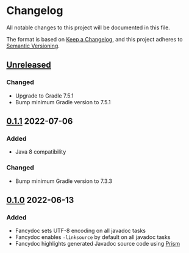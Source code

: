 # Changelog

All notable changes to this project will be documented in this file.

The format is based on [Keep a Changelog](https://keepachangelog.com/en/1.0.0/),
and this project adheres to [Semantic Versioning](https://semver.org/spec/v2.0.0.html).

## [Unreleased]

### Changed

- Upgrade to Gradle 7.5.1
- Bump minimum Gradle version to 7.5.1

## [0.1.1] 2022-07-06

### Added

- Java 8 compatibility

### Changed

- Bump minimum Gradle version to 7.3.3

## [0.1.0] 2022-06-13

### Added

- Fancydoc sets UTF-8 encoding on all javadoc tasks
- Fancydoc enables `-linksource` by default on all javadoc tasks
- Fancydoc highlights generated Javadoc source code using [Prism](https://prismjs.com)

[Unreleased]: https://github.com/LajosCseppento/fancydoc/compare/v0.1.1...HEAD

[0.1.1]: https://github.com/LajosCseppento/fancydoc/releases/tag/v0.1.1

[0.1.0]: https://github.com/LajosCseppento/fancydoc/releases/tag/v0.1.0
